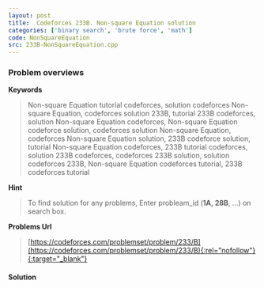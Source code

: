 ```yaml
---
layout: post
title:  Codeforces 233B. Non-square Equation solution
categories: ['binary search', 'brute force', 'math']
code: NonSquareEquation
src: 233B-NonSquareEquation.cpp
---
```

### **Problem overviews**

**Keywords**
> Non-square Equation tutorial codeforces, solution codeforces Non-square Equation, codeforces solution 233B, tutorial 233B codeforces, solution Non-square Equation codeforces, Non-square Equation codeforce solution, codeforces solution Non-square Equation, codeforces Non-square Equation solution, 233B codeforce solution, tutorial Non-square Equation codeforces, 233B tutorial codeforces, solution 233B codeforces, codeforces 233B solution, solution codeforces 233B, Non-square Equation codeforces tutorial, 233B codeforces tutorial

**Hint**
> To find solution for any problems, Enter probleam_id (**1A, 28B**, ...) on search box. 

**Problems Url**
> [https://codeforces.com/problemset/problem/233/B](https://codeforces.com/problemset/problem/233/B){:rel="nofollow"}{:target="_blank"}

#### **Solution**



